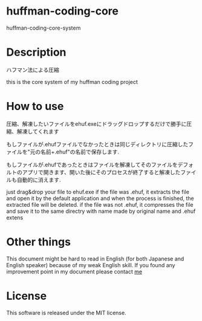 # huffman-coding-core
huffman-coding-core-system

# Description
ハフマン法による圧縮

this is the core system of my huffman coding project

# How to use

圧縮、解凍したいファイルをehuf.exeにドラッグドロップするだけで勝手に圧縮、解凍してくれます

もしファイルが.ehufファイルでなかったときは同じディレクトリに圧縮したファイルを"元の名前+.ehuf"の名前で保存します.

もしファイルが.ehufであったときはファイルを解凍してそのファイルをデフォルトのアプリで開きます、開いた後にそのプロセスが終了すると解凍したファイルも自動的に消えます.

just drag&drop your file to ehuf.exe
if the file was .ehuf, it extracts the file and open it by the default application and when the process is finished, the extracted file will be deleted.
if the file was not .ehuf, it compresses the file and save it to the same directry with name made by original name and .ehuf extens

# Other things

This document might be hard to read in English (for both Japanese and English speaker) because of my weak English skill.
If you found any improvement point in my document please contact [me](https://twitter.com/erurami3250)

# License
This software is released under the MIT license.
